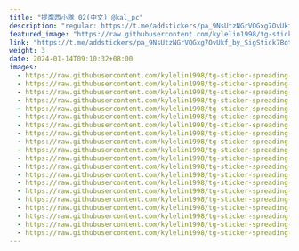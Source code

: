 ```yaml
---
title: "提摩西小隊 02(中文) @kal_pc"
description: "regular: https://t.me/addstickers/pa_9NsUtzNGrVQGxg7OvUkf_by_SigStick7Bot"
featured_image: "https://raw.githubusercontent.com/kylelin1998/tg-sticker-spreading-worldwide-images/main/img/42c43cc0-fbf9-4df7-9a51-f8a2f6ef129f.jpg"
link: "https://t.me/addstickers/pa_9NsUtzNGrVQGxg7OvUkf_by_SigStick7Bot"
weight: 3
date: 2024-01-14T09:10:32+08:00
images:
  - https://raw.githubusercontent.com/kylelin1998/tg-sticker-spreading-worldwide-images/main/img/42c43cc0-fbf9-4df7-9a51-f8a2f6ef129f.jpg
  - https://raw.githubusercontent.com/kylelin1998/tg-sticker-spreading-worldwide-images/main/img/82f07042-e4e8-400c-b061-e777b6607421.jpg
  - https://raw.githubusercontent.com/kylelin1998/tg-sticker-spreading-worldwide-images/main/img/cea765df-389c-40d9-8d3a-2d0e12722c67.jpg
  - https://raw.githubusercontent.com/kylelin1998/tg-sticker-spreading-worldwide-images/main/img/3ac6bb71-5ef1-4bbb-b613-3c828344f341.jpg
  - https://raw.githubusercontent.com/kylelin1998/tg-sticker-spreading-worldwide-images/main/img/50ce95e6-cacd-4c03-a3a9-31b9afe15868.jpg
  - https://raw.githubusercontent.com/kylelin1998/tg-sticker-spreading-worldwide-images/main/img/82880ea5-f84b-4074-8728-e1bb89cb6cda.jpg
  - https://raw.githubusercontent.com/kylelin1998/tg-sticker-spreading-worldwide-images/main/img/6718039c-d57b-4f48-93a9-3325077e9b42.jpg
  - https://raw.githubusercontent.com/kylelin1998/tg-sticker-spreading-worldwide-images/main/img/2f330bc7-8098-4dbc-8d49-3e8e291413e8.jpg
  - https://raw.githubusercontent.com/kylelin1998/tg-sticker-spreading-worldwide-images/main/img/44f7f17a-e2d0-4204-9df5-895ca3d3b409.jpg
  - https://raw.githubusercontent.com/kylelin1998/tg-sticker-spreading-worldwide-images/main/img/a85a5923-8b26-4936-a9c8-dd151ccf2e06.jpg
  - https://raw.githubusercontent.com/kylelin1998/tg-sticker-spreading-worldwide-images/main/img/d5754f51-b88d-4271-82f2-fe3d77d48298.jpg
  - https://raw.githubusercontent.com/kylelin1998/tg-sticker-spreading-worldwide-images/main/img/cb8971f3-4973-4e87-9d5e-3a3e58394e0b.jpg
  - https://raw.githubusercontent.com/kylelin1998/tg-sticker-spreading-worldwide-images/main/img/c9001c3d-6614-4b7f-ab3d-8b36ae170a7a.jpg
  - https://raw.githubusercontent.com/kylelin1998/tg-sticker-spreading-worldwide-images/main/img/e4854a2a-3de7-48ed-a9b0-9dc8363e71ef.jpg
  - https://raw.githubusercontent.com/kylelin1998/tg-sticker-spreading-worldwide-images/main/img/6da96518-1885-4655-9334-f14306d8a1e3.jpg
  - https://raw.githubusercontent.com/kylelin1998/tg-sticker-spreading-worldwide-images/main/img/47e12bd1-db05-4613-b864-4751c4a92d81.jpg
  - https://raw.githubusercontent.com/kylelin1998/tg-sticker-spreading-worldwide-images/main/img/15dfef50-2caa-411e-8aec-6bc1f7ea65a6.jpg
  - https://raw.githubusercontent.com/kylelin1998/tg-sticker-spreading-worldwide-images/main/img/330b3636-46ad-4e6a-abbd-b3f7ef0bf419.jpg
  - https://raw.githubusercontent.com/kylelin1998/tg-sticker-spreading-worldwide-images/main/img/fed6564e-d4a4-4581-8bc0-9cdc3e92f281.jpg
  - https://raw.githubusercontent.com/kylelin1998/tg-sticker-spreading-worldwide-images/main/img/f4f52d6a-d55d-4bfe-a67e-50dffbb77b4e.jpg
---
```


